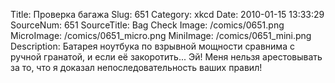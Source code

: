 Title: Проверка багажа 
Slug: 651 
Category: xkcd 
Date: 2010-01-15 13:33:29 
SourceNum: 651 
SourceTitle: Bag Check 
Image: /comics/0651.png 
MicroImage: /comics/0651_micro.png 
MiniImage: /comics/0651_mini.png 
Description: Батарея ноутбука по взрывной мощности сравнима с ручной гранатой, и если её закоротить... Эй! Меня нельзя арестовывать за то, что я доказал непоследовательность ваших правил!  

